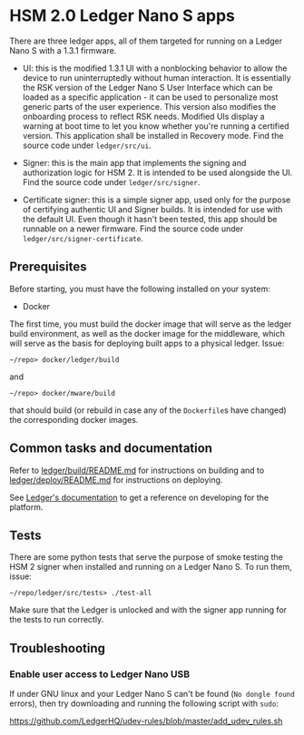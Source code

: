 # HSM 2.0 Ledger Nano S apps

There are three ledger apps, all of them targeted for running on a Ledger Nano S with a 1.3.1 firmware.

- UI: this is the modified 1.3.1 UI with a nonblocking behavior to allow the device to run uninterruptedly without human interaction. It is essentially the RSK version of the Ledger Nano S User Interface which can be loaded as a specific application - it can be used to personalize most generic parts of the user experience. This version also modifies the onboarding process to reflect RSK needs. Modified UIs display a warning at boot time to let you know whether you're running a certified version. This application shall be installed in Recovery mode. Find the source code under `ledger/src/ui`.

- Signer: this is the main app that implements the signing and authorization logic for HSM 2. It is intended to be used alongside the UI. Find the source code under `ledger/src/signer`.

- Certificate signer: this is a simple signer app, used only for the purpose of certifying authentic UI and Signer builds. It is intended for use with the default UI. Even though it hasn't been tested, this app should be runnable on a newer firmware. Find the source code under `ledger/src/signer-certificate`.

## Prerequisites

Before starting, you must have the following installed on your system:

- Docker

The first time, you must build the docker image that will serve as the ledger build environment, as well as the docker image for the middleware, which will serve as the basis for deploying built apps to a physical ledger. Issue:

```
~/repo> docker/ledger/build
```

and

```
~/repo> docker/mware/build
```

that should build (or rebuild in case any of the `Dockerfile`s have changed) the corresponding docker images.

## Common tasks and documentation

Refer to [ledger/build/README.md](./build/README.md) for instructions on building and to [ledger/deploy/README.md](./deploy/README.md) for instructions on deploying.

See [Ledger's documentation](http://ledger.readthedocs.io) to get a reference on developing for the platform.

## Tests

There are some python tests that serve the purpose of smoke testing the HSM 2 signer when installed and running on a Ledger Nano S. To run them, issue:

```
~/repo/ledger/src/tests> ./test-all
```

Make sure that the Ledger is unlocked and with the signer app running for the tests to run correctly.

## Troubleshooting

### Enable user access to Ledger Nano USB

If under GNU linux and your Ledger Nano S can't be found (`No dongle found` errors), then try downloading and running the following script with `sudo`:

https://github.com/LedgerHQ/udev-rules/blob/master/add_udev_rules.sh
